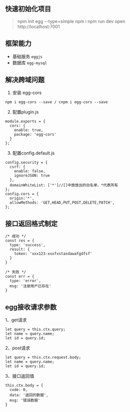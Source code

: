 ## 快速初始化项目
> npm init egg --type=simple
> npm i
> npm run dev
> open http://localhost:7001

## 框架能力
- 基础服务  `eggjs`
- 数据库  `egg-mysql`

## 解决跨域问题
1. 安装 egg-cors
```
npm i egg-cors --save / cnpm i egg-cors --save
```
2. 配置plugin.js
```
module.exports = {
  cors: {
    enable: true,
    package: 'egg-cors'
  }
};
```
3. 配置config.default.js
```
config.security = {
  csrf: {
    enable: false,
    ignoreJSON: true
  },
  domainWhiteList: ['*']//[]中放放出的白名单，*代表所有
};
config.cors = {
  origin:'*',
  allowMethods: 'GET,HEAD,PUT,POST,DELETE,PATCH',
};
```

## 接口返回格式制定
```
/* 成功 */
const res = {
  type: 'success',
  result: {
    token: 'xxx123-xxxfxstasdawafgdfsf'
  }
}

/* 失败 */
const err = {
  type: 'error',
  msg: '注册用户已存在'
}
```

## egg接收请求参数
1、get请求
```
let query = this.ctx.query;
let name = query.name;
let id = query.id;
```
2、post请求
```
let query = this.ctx.request.body;
let name = query.name;
let id = query.id;
```
3、接口返回值
```
this.ctx.body = {
  code: 0,
  data: '返回的数据',
  msg: '错误数据'
}
```